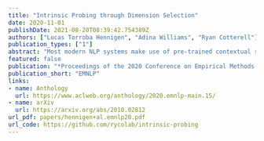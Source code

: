 ```yaml
---
title: "Intrinsic Probing through Dimension Selection"
date: 2020-11-01
publishDate: 2021-08-20T08:39:42.754389Z
authors: ["Lucas Torroba Hennigen", "Adina Williams", "Ryan Cotterell"]
publication_types: ["1"]
abstract: "Most modern NLP systems make use of pre-trained contextual representations that attain astonishingly high performance on a variety of tasks. Such high performance should not be possible unless some form of linguistic structure inheres in these representations, and a wealth of research has sprung up on probing for it. In this paper, we draw a distinction between intrinsic probing, which examines how linguistic information is structured within a representation, and the extrinsic probing popular in prior work, which only argues for the presence of such information by showing that it can be successfully extracted. To enable intrinsic probing, we propose a novel framework based on a decomposable multivariate Gaussian probe that allows us to determine whether the linguistic information in word embeddings is dispersed or focal. We then probe fastText and BERT for various morphosyntactic attributes across 36 languages. We find that most attributes are reliably encoded by only a few neurons, with fastText concentrating its linguistic structure more than BERT."
featured: false
publication: "*Proceedings of the 2020 Conference on Empirical Methods in Natural Language Processing*"
publication_short: "EMNLP"
links:
- name: Anthology
  url: https://www.aclweb.org/anthology/2020.emnlp-main.15/
- name: arXiv
  url: https://arxiv.org/abs/2010.02812
url_pdf: papers/hennigen+al.emnlp20.pdf
url_code: https://github.com/rycolab/intrinsic-probing
---
```


